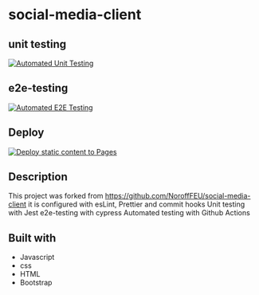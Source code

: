 # social-media-client

## unit testing

[![Automated Unit Testing](https://github.com/Ingsy/social-media-client/actions/workflows/unit-test.yml/badge.svg)](https://github.com/Ingsy/social-media-client/actions/workflows/unit-test.yml)

## e2e-testing

[![Automated E2E Testing](https://github.com/Ingsy/social-media-client/actions/workflows/e2e-test.yml/badge.svg)](https://github.com/Ingsy/social-media-client/actions/workflows/e2e-test.yml)

## Deploy

[![Deploy static content to Pages](https://github.com/Ingsy/social-media-client/actions/workflows/pages.yml/badge.svg)](https://github.com/Ingsy/social-media-client/actions/workflows/pages.yml)

## Description

This project was forked from https://github.com/NoroffFEU/social-media-client
it is configured with esLint, Prettier and commit hooks
Unit testing with Jest
e2e-testing with cypress
Automated testing with Github Actions

## Built with

- Javascript
- css
- HTML
- Bootstrap
